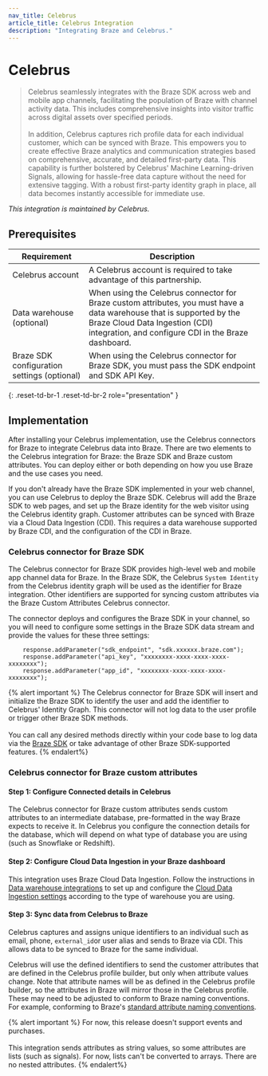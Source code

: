 ```yaml
---
nav_title: Celebrus
article_title: Celebrus Integration
description: "Integrating Braze and Celebrus."
---
```


# Celebrus

> Celebrus seamlessly integrates with the Braze SDK across web and mobile app channels, facilitating the population of Braze with channel activity data. This includes comprehensive insights into visitor traffic across digital assets over specified periods. <br><br>In addition, Celebrus captures rich profile data for each individual customer, which can be synced with Braze. This empowers you to create effective Braze analytics and communication strategies based on comprehensive, accurate, and detailed first-party data. This capability is further bolstered by Celebrus' Machine Learning-driven Signals, allowing for hassle-free data capture without the need for extensive tagging. With a robust first-party identity graph in place, all data becomes instantly accessible for immediate use. 

_This integration is maintained by Celebrus._

## Prerequisites

| Requirement | Description |
|---|---|
| Celebrus account | A Celebrus account is required to take advantage of this partnership. |
| Data warehouse (optional) | When using the Celebrus connector for Braze custom attributes, you must have a data warehouse that is supported by the Braze Cloud Data Ingestion (CDI) integration, and configure CDI in the Braze dashboard. |
| Braze SDK configuration settings (optional) | When using the Celebrus connector for Braze SDK, you must pass the SDK endpoint and SDK API Key. |
{: .reset-td-br-1 .reset-td-br-2 role="presentation" }

## Implementation
After installing your Celebrus implementation, use the Celebrus connectors for Braze to integrate Celebrus data into Braze. There are two elements to the Celebrus integration for Braze: the Braze SDK and Braze custom attributes. You can deploy either or both depending on how you use Braze and the use cases you need.

If you don't already have the Braze SDK implemented in your web channel, you can use Celebrus to deploy the Braze SDK. Celebrus will add the Braze SDK to web pages, and set up the Braze identity for the web visitor using the Celebrus identity graph. Customer attributes can be synced with Braze via a Cloud Data Ingestion (CDI). This requires a data warehouse supported by Braze CDI, and the configuration of the CDI in Braze.

### Celebrus connector for Braze SDK

The Celebrus connector for Braze SDK provides high-level web and mobile app channel data for Braze. In the Braze SDK, the Celebrus `System Identity` from the Celebrus identity graph will be used as the identifier for Braze integration. Other identifiers are supported for syncing custom attributes via the Braze Custom Attributes Celebrus connector.

The connector deploys and configures the Braze SDK in your channel, so you will need to configure some settings in the Braze SDK data stream and provide the values for these three settings:

```
    response.addParameter("sdk_endpoint", "sdk.xxxxxx.braze.com");
    response.addParameter("api_key", "xxxxxxxx-xxxx-xxxx-xxxx-xxxxxxxx");
    response.addParameter("app_id", "xxxxxxxx-xxxx-xxxx-xxxx-xxxxxxxx");
```

{% alert important %}
The Celebrus connector for Braze SDK will insert and initialize the Braze SDK to identify the user and add the identifier to Celebrus' Identity Graph. This connector will not log data to the user profile or trigger other Braze SDK methods. <br><br>You can call any desired methods directly within your code base to log data via the [Braze SDK]({{site.baseurl}}/developer_guide/sdk_integration/?sdktab=web) or take advantage of other Braze SDK-supported features. 
{% endalert%}

### Celebrus connector for Braze custom attributes

#### Step 1: Configure Connected details in Celebrus 

The Celebrus connector for Braze custom attributes sends custom attributes to an intermediate database, pre-formatted in the way Braze expects to receive it. In Celebrus you configure the connection details for the database, which will depend on what type of database you are using (such as Snowflake or Redshift). 

#### Step 2: Configure Cloud Data Ingestion in your Braze dashboard

This integration uses Braze Cloud Data Ingestion. Follow the instructions in [Data warehouse integrations]({{site.baseurl}}/user_guide/data/cloud_ingestion/integrations/) to set up and configure the [Cloud Data Ingestion settings]({{site.baseurl}}/user_guide/data/cloud_ingestion/overview/) according to the type of warehouse you are using. 

#### Step 3: Sync data from Celebrus to Braze

Celebrus captures and assigns unique identifiers to an individual such as email, phone, `external_id`or user alias and sends to Braze via CDI. This allows data to be synced to Braze for the same individual.

Celebrus will use the defined identifiers to send the customer attributes that are defined in the Celebrus profile builder, but only when attribute values change. Note that attribute names will be as defined in the Celebrus profile builder, so the attributes in Braze will mirror those in the Celebrus profile. These may need to be adjusted to conform to Braze naming conventions. For example, conforming to Braze's [standard attribute naming conventions]({{site.baseurl}}/api/objects_filters/user_attributes_object/).  

{% alert important %}
For now, this release doesn't support events and purchases.<br><br> This integration sends attributes as string values, so some attributes are lists (such as signals). For now, lists can't be converted to arrays. There are no nested attributes.
{% endalert%}

